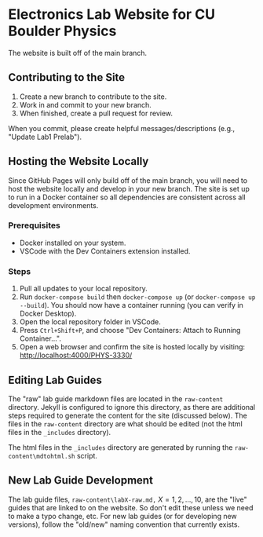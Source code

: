 # Electronics Lab Website for CU Boulder Physics

The website is built off of the main branch.

## Contributing to the Site

1. Create a new branch to contribute to the site.
2. Work in and commit to your new branch.
3. When finished, create a pull request for review.

When you commit, please create helpful messages/descriptions (e.g., "Update Lab1 Prelab").

## Hosting the Website Locally

Since GitHub Pages will only build off of the main branch, you will need to host the website locally and develop in your new branch. The site is set up to run in a Docker container so all dependencies are consistent across all development environments.

### Prerequisites

- Docker installed on your system.
- VSCode with the Dev Containers extension installed.

### Steps

1. Pull all updates to your local repository.
2. Run `docker-compose build` then `docker-compose up` (or `docker-compose up --build`). You should now have a container running (you can verify in Docker Desktop).
3. Open the local repository folder in VSCode.
4. Press `Ctrl+Shift+P`, and choose "Dev Containers: Attach to Running Container...".
5. Open a web browser and confirm the site is hosted locally by visiting: [http://localhost:4000/PHYS-3330/](http://localhost:4000/PHYS-3330/)

## Editing Lab Guides

The "raw" lab guide markdown files are located in the `raw-content` directory. Jekyll is configured to ignore this directory, as there are additional steps required to generate the content for the site (discussed below). The files in the `raw-content` directory are what should be edited (not the html files in the `_includes` directory). 

The html files in the `_includes` directory are generated by running the `raw-content\mdtohtml.sh` script.

## New Lab Guide Development

The lab guide files, `raw-content\labX-raw.md,` $X=1,2,...,10$, are the "live" guides that are linked to on the website. So don't edit these unless we need to make a typo change, etc. For new lab guides (or for developing new versions), follow the "old/new" naming convention that currently exists.



